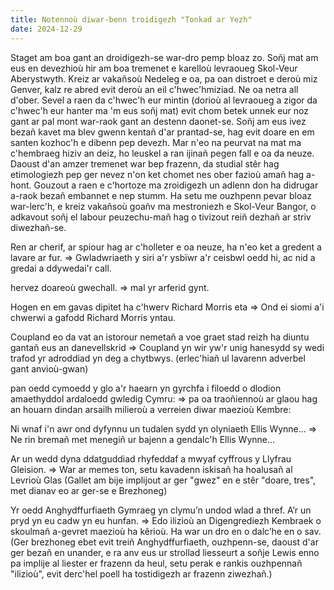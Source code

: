 ```yaml
---
title: Notennoù diwar-benn troidigezh "Tonkad ar Yezh"
date: 2024-12-29
---
```

Staget am boa gant an droidigezh-se war-dro pemp bloaz zo. Soñj mat am eus en devezhioù hir am boa tremenet e karelloù levraoueg Skol-Veur Aberystwyth. Kreiz ar vakañsoù Nedeleg e oa, pa oan distroet e deroù miz Genver, kalz re abred evit deroù an eil c'hwec'hmiziad. Ne oa netra all d'ober. Sevel a raen da c'hwec'h eur mintin (dorioù al levraoueg a zigor da c'hwec'h eur hanter ma 'm eus soñj mat) evit chom betek unnek eur noz gant ar pal mont war-raok gant an destenn daonet-se. Soñj am eus ivez bezañ kavet ma blev gwenn kentañ d'ar prantad-se, hag evit doare en em santen kozhoc'h e dibenn pep devezh. Mar n'eo na peurvat na mat ma c'hembraeg hiziv an deiz, ho leuskel a ran ijinañ pegen fall e oa da neuze. Daoust d'an amzer tremenet war bep frazenn, da studial stêr hag etimologiezh pep ger nevez n'on ket chomet nes ober fazioù amañ hag a-hont. Gouzout a raen e c'hortoze ma zroidigezh un adlenn don ha didrugar a-raok bezañ embannet e nep stumm. Ha setu me ouzhpenn pevar bloaz war-lerc'h, e kreiz vakañsoù goañv ma mestroniezh e Skol-Veur Bangor, o adkavout soñj el labour peuzechu-mañ hag o tivizout reiñ dezhañ ar striv diwezhañ-se.


Ren ar cherif, ar spiour hag ar c'holleter e oa neuze, ha n'eo ket a gredent a lavare ar fur. => Gwladwriaeth y siri a'r ysbïwr a'r ceisbwl oedd hi, ac nid a gredai a ddywedai'r call.

hervez doareoù gwechall. => mal yr arferid gynt.

Hogen en em gavas dipitet ha c'hwerv Richard Morris eta => Ond ei siomi a'i chwerwi a gafodd Richard Morris yntau.

Coupland eo da vat an istorour nemetañ a voe graet stad reizh ha diuntu gantañ eus an danevellskrid => Coupland yn wir yw'r unig hanesydd sy wedi trafod yr adroddiad yn deg a chytbwys. (erlec'hiañ ul lavarenn adverbel gant anvioù-gwan)

pan oedd cymoedd y glo a'r haearn yn gyrchfa i filoedd o dlodion amaethyddol ardaloedd gwledig Cymru: => pa oa traoñiennoù ar glaou hag an houarn dindan arsailh milieroù a verreien diwar maezioù Kembre:

Ni wnaf i'n awr ond dyfynnu un tudalen sydd yn olyniaeth Ellis Wynne... => Ne rin bremañ met menegiñ ur bajenn a gendalc'h Ellis Wynne...


Ar un wedd dyna ddatguddiad rhyfeddaf a mwyaf cyffrous y Llyfrau Gleision. => War ar memes ton, setu kavadenn iskisañ ha hoalusañ al Levrioù Glas (Gallet am bije implijout ar ger "gwez" en e stêr "doare, tres", met dianav eo ar ger-se e Brezhoneg)

Yr oedd Anghydffurfiaeth Gymraeg yn clymu’n undod wlad a thref. A’r un pryd yn eu cadw yn eu hunfan. => Edo ilizioù an Digengrediezh Kembraek o skoulmañ a-gevret maezioù ha kêrioù. Ha war un dro en o dalc’he en o sav. (Ger brezhoneg ebet evit treiñ Anghydffurfiaeth, ouzhpenn-se, daoust d'ar ger bezañ en unander, e ra anv eus ur strollad liesseurt a soñje Lewis enno pa implije al liester er frazenn da heul, setu perak e rankis ouzhpennañ "ilizioù", evit derc'hel poell ha tostidigezh ar frazenn ziwezhañ.)